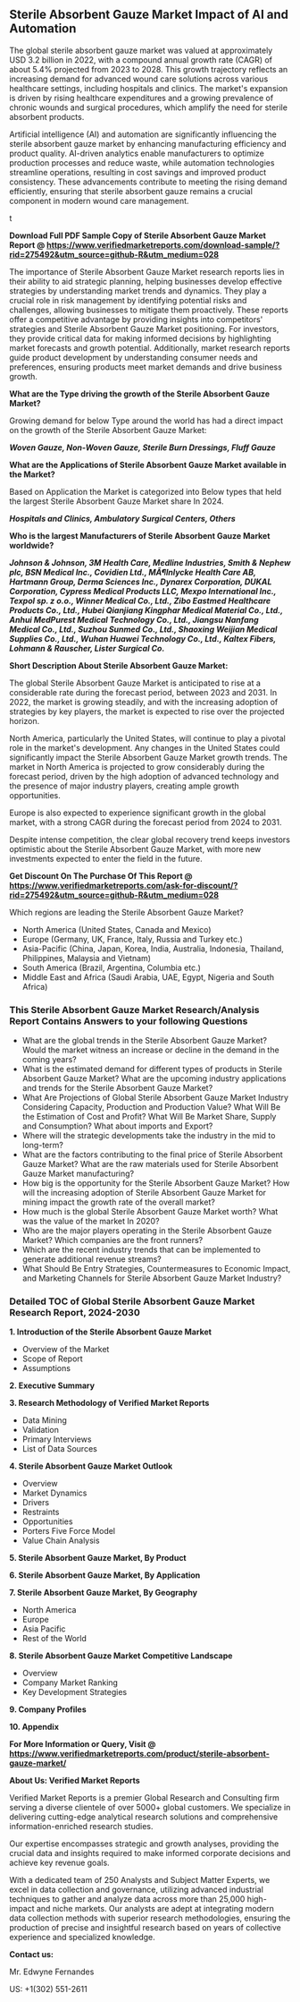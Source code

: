 <h2>Sterile Absorbent Gauze Market Impact of AI and Automation</h2><p>The global sterile absorbent gauze market was valued at approximately USD 3.2 billion in 2022, with a compound annual growth rate (CAGR) of about 5.4% projected from 2023 to 2028. This growth trajectory reflects an increasing demand for advanced wound care solutions across various healthcare settings, including hospitals and clinics. The market's expansion is driven by rising healthcare expenditures and a growing prevalence of chronic wounds and surgical procedures, which amplify the need for sterile absorbent products.</p><p>Artificial intelligence (AI) and automation are significantly influencing the sterile absorbent gauze market by enhancing manufacturing efficiency and product quality. AI-driven analytics enable manufacturers to optimize production processes and reduce waste, while automation technologies streamline operations, resulting in cost savings and improved product consistency. These advancements contribute to meeting the rising demand efficiently, ensuring that sterile absorbent gauze remains a crucial component in modern wound care management.</p>t</p><p id="" class=""><strong>Download Full PDF Sample Copy of Sterile Absorbent Gauze Market Report @ <a href="https://www.verifiedmarketreports.com/download-sample/?rid=275492&utm_source=github-R&utm_medium=028" target="_blank">https://www.verifiedmarketreports.com/download-sample/?rid=275492&utm_source=github-R&utm_medium=028</a></strong></p><p>The importance of&nbsp;Sterile Absorbent Gauze Market research reports lies in their ability to aid strategic planning, helping businesses develop effective strategies by understanding market trends and dynamics. They play a crucial role in risk management by identifying potential risks and challenges, allowing businesses to mitigate them proactively. These reports offer a competitive advantage by providing insights into competitors' strategies and Sterile Absorbent Gauze Market positioning. For investors, they provide critical data for making informed decisions by highlighting market forecasts and growth potential. Additionally, market research reports guide product development by understanding consumer needs and preferences, ensuring products meet market demands and drive business growth.</p><p><strong>What are the&nbsp;Type driving the growth of the Sterile Absorbent Gauze Market?</strong></p><p id="" class="">Growing demand for below Type around the world has had a direct impact on the growth of the Sterile Absorbent Gauze Market:</p><em><strong>Woven Gauze, Non-Woven Gauze, Sterile Burn Dressings, Fluff Gauze</strong></em></p><strong>What are the&nbsp;Applications&nbsp;of Sterile Absorbent Gauze Market available in the Market?</strong></p><p id="" class="">Based on Application the Market is categorized into Below types that held the largest Sterile Absorbent Gauze Market share In 2024.</p><em><strong>Hospitals and Clinics, Ambulatory Surgical Centers, Others</strong></em></p><strong>Who is the largest Manufacturers of Sterile Absorbent Gauze Market worldwide?</strong></p><p><em><strong>Johnson & Johnson, 3M Health Care, Medline Industries, Smith & Nephew plc, BSN Medical Inc., Covidien Ltd., MÃ¶lnlycke Health Care AB, Hartmann Group, Derma Sciences Inc., Dynarex Corporation, DUKAL Corporation, Cypress Medical Products LLC, Mexpo International Inc., Texpol sp. z o.o., Winner Medical Co., Ltd., Zibo Eastmed Healthcare Products Co., Ltd., Hubei Qianjiang Kingphar Medical Material Co., Ltd., Anhui MedPurest Medical Technology Co., Ltd., Jiangsu Nanfang Medical Co., Ltd., Suzhou Sunmed Co., Ltd., Shaoxing Weijian Medical Supplies Co., Ltd., Wuhan Huawei Technology Co., Ltd., Kaltex Fibers, Lohmann & Rauscher, Lister Surgical Co.</strong></em></p><p id="" class=""><strong>Short Description About Sterile Absorbent Gauze Market:</strong></p><p>The global Sterile Absorbent Gauze Market is anticipated to rise at a considerable rate during the forecast period, between 2023 and 2031. In 2022, the market is growing steadily, and with the increasing adoption of strategies by key players, the market is expected to rise over the projected horizon.</p><p>North America, particularly the United States, will continue to play a pivotal role in the market's development. Any changes in the United States could significantly impact the Sterile Absorbent Gauze Market growth trends. The market in North America is projected to grow considerably during the forecast period, driven by the high adoption of advanced technology and the presence of major industry players, creating ample growth opportunities.</p><p>Europe is also expected to experience significant growth in the global market, with a strong CAGR during the forecast period from 2024 to 2031.</p><p>Despite intense competition, the clear global recovery trend keeps investors optimistic about the Sterile Absorbent Gauze Market, with more new investments expected to enter the field in the future.</p><p id="" class=""><strong>Get Discount On The Purchase Of This Report @ <a href="https://www.verifiedmarketreports.com/ask-for-discount/?rid=275492&utm_source=github-R&utm_medium=028" target="_blank">https://www.verifiedmarketreports.com/ask-for-discount/?rid=275492&utm_source=github-R&utm_medium=028</a></strong></p>Which regions are leading the Sterile Absorbent Gauze Market?</p><ul><li>North America (United States, Canada and Mexico)</li><li>Europe (Germany, UK, France, Italy, Russia and Turkey etc.)</li><li>Asia-Pacific (China, Japan, Korea, India, Australia, Indonesia, Thailand, Philippines, Malaysia and Vietnam)</li><li>South America (Brazil, Argentina, Columbia etc.)</li><li>Middle East and Africa (Saudi Arabia, UAE, Egypt, Nigeria and South Africa)</li></ul><h3 id="" class="">This Sterile Absorbent Gauze Market Research/Analysis Report Contains Answers to your following Questions</h3><ul><li>What are the global trends in the Sterile Absorbent Gauze Market? Would the market witness an increase or decline in the demand in the coming years?</li><li>What is the estimated demand for different types of products in Sterile Absorbent Gauze Market? What are the upcoming industry applications and trends for the Sterile Absorbent Gauze Market?</li><li>What Are Projections of Global Sterile Absorbent Gauze Market Industry Considering Capacity, Production and Production Value? What Will Be the Estimation of Cost and Profit? What Will Be Market Share, Supply and Consumption? What about imports and Export?</li><li>Where will the strategic developments take the industry in the mid to long-term?</li><li>What are the factors contributing to the final price of Sterile Absorbent Gauze Market? What are the raw materials used for Sterile Absorbent Gauze Market manufacturing?</li><li>How big is the opportunity for the Sterile Absorbent Gauze Market? How will the increasing adoption of Sterile Absorbent Gauze Market for mining impact the growth rate of the overall market?</li><li>How much is the global Sterile Absorbent Gauze Market worth? What was the value of the market In 2020?</li><li>Who are the major players operating in the Sterile Absorbent Gauze Market? Which companies are the front runners?</li><li>Which are the recent industry trends that can be implemented to generate additional revenue streams?</li><li>What Should Be Entry Strategies, Countermeasures to Economic Impact, and Marketing Channels for Sterile Absorbent Gauze Market Industry?</li></ul><h3 id="" class="">Detailed TOC of Global Sterile Absorbent Gauze Market Research Report, 2024-2030</h3><p id="" class=""><strong>1. Introduction of the Sterile Absorbent Gauze Market</strong></p><ul><li>Overview of the Market</li><li>Scope of Report</li><li>Assumptions</li></ul><p id="" class=""><strong>2. Executive Summary</strong></p><p id="" class=""><strong>3. Research Methodology of Verified Market Reports</strong></p><ul><li>Data Mining</li><li>Validation</li><li>Primary Interviews</li><li>List of Data Sources</li></ul><p id="" class=""><strong>4. Sterile Absorbent Gauze Market Outlook</strong></p><ul><li>Overview</li><li>Market Dynamics</li><li>Drivers</li><li>Restraints</li><li>Opportunities</li><li>Porters Five Force Model</li><li>Value Chain Analysis</li></ul><p id="" class=""><strong>5. Sterile Absorbent Gauze Market, By Product</strong></p><p id="" class=""><strong>6. Sterile Absorbent Gauze Market, By Application</strong></p><p id="" class=""><strong>7. Sterile Absorbent Gauze Market, By Geography</strong></p><ul><li>North America</li><li>Europe</li><li>Asia Pacific</li><li>Rest of the World</li></ul><p id="" class=""><strong>8. Sterile Absorbent Gauze Market Competitive Landscape</strong></p><ul><li>Overview</li><li>Company Market Ranking</li><li>Key Development Strategies</li></ul><p id="" class=""><strong>9. Company Profiles</strong></p><p id="" class=""><strong>10. Appendix</strong></p><p id="" class=""><strong>For More Information or Query, Visit @ <a href="https://www.verifiedmarketreports.com/product/sterile-absorbent-gauze-market/" target="_blank">https://www.verifiedmarketreports.com/product/sterile-absorbent-gauze-market/</a></strong></p><p id="" class=""><strong>About Us: Verified Market Reports</strong></p><p id="" class="">Verified Market Reports is a premier Global Research and Consulting firm serving a diverse clientele of over 5000+ global customers. We specialize in delivering cutting-edge analytical research solutions and comprehensive information-enriched research studies.</p><p id="" class="">Our expertise encompasses strategic and growth analyses, providing the crucial data and insights required to make informed corporate decisions and achieve key revenue goals.</p><p id="" class="">With a dedicated team of 250 Analysts and Subject Matter Experts, we excel in data collection and governance, utilizing advanced industrial techniques to gather and analyze data across more than 25,000 high-impact and niche markets. Our analysts are adept at integrating modern data collection methods with superior research methodologies, ensuring the production of precise and insightful research based on years of collective experience and specialized knowledge.</p><p id="" class=""><strong>Contact us:</strong></p><p id="" class="">Mr. Edwyne Fernandes</p><p id="" class="">US: +1(302) 551-2611</p>